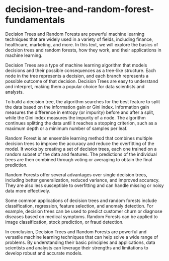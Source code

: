 # decision-tree-and-random-forest-fundamentals
Decision Trees and Random Forests are powerful machine learning techniques that are widely used in a variety of fields, including finance, healthcare, marketing, and more. In this text, we will explore the basics of decision trees and random forests, how they work, and their applications in machine learning.

Decision Trees are a type of machine learning algorithm that models decisions and their possible consequences as a tree-like structure. Each node in the tree represents a decision, and each branch represents a possible outcome of that decision. Decision Trees are easy to understand and interpret, making them a popular choice for data scientists and analysts.

To build a decision tree, the algorithm searches for the best feature to split the data based on the information gain or Gini index. Information gain measures the difference in entropy (or impurity) before and after a split, while the Gini index measures the impurity of a node. The algorithm continues splitting the data until it reaches a stopping criterion, such as a maximum depth or a minimum number of samples per leaf.

Random Forest is an ensemble learning method that combines multiple decision trees to improve the accuracy and reduce the overfitting of the model. It works by creating a set of decision trees, each one trained on a random subset of the data and features. The predictions of the individual trees are then combined through voting or averaging to obtain the final prediction.

Random Forests offer several advantages over single decision trees, including better generalization, reduced variance, and improved accuracy. They are also less susceptible to overfitting and can handle missing or noisy data more effectively.

Some common applications of decision trees and random forests include classification, regression, feature selection, and anomaly detection. For example, decision trees can be used to predict customer churn or diagnose diseases based on medical symptoms. Random Forests can be applied to image classification, stock prediction, or fraud detection.

In conclusion, Decision Trees and Random Forests are powerful and versatile machine learning techniques that can help solve a wide range of problems. By understanding their basic principles and applications, data scientists and analysts can leverage their strengths and limitations to develop robust and accurate models.
